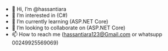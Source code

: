 - 👋 Hi, I’m @hassantiara
- 👀 I’m interested in (C#)
- 🌱 I’m currently learning (ASP.NET Core)
- 💞️ I’m looking to collaborate on (ASP.NET Core)
- 📫 How to reach me (hassantiara123@Gmail.com or whatsupp 00249925569069)
<!---
hassantiara/hassantiara is a ✨ special ✨ repository because its `README.md` (this file) appears on your GitHub profile.
You can click the Preview link to take a look at your changes.
--->
